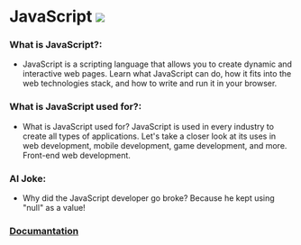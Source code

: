 # JavaScript ![](https://www.tiobe.com/wp-content/themes/tiobe/tiobe-index/images/JavaScript.png)
### What is JavaScript?:
- JavaScript is a scripting language that allows you to create dynamic and interactive web pages. Learn what JavaScript can do, how it fits into the web technologies stack, and how to write and run it in your browser.

### What is JavaScript used for?:
- What is JavaScript used for? JavaScript is used in every industry to create all types of applications. Let's take a closer look at its uses in web development, mobile development, game development, and more. Front-end web development.

### AI Joke:
- Why did the JavaScript developer go broke?  Because he kept using "null" as a value!

### [Documantation](https://developer.mozilla.org/en-US/docs/Web/JavaScript)